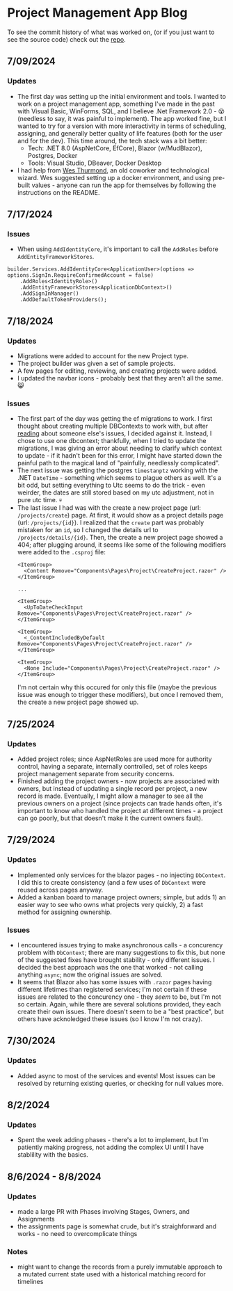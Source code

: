 # Project Management App Blog
To see the commit history of what was worked on, (or if you just want to see the source code) check out the [repo](https://github.com/JoelWakefield/ProjectManagementApp).

## 7/09/2024
### Updates
- The first day was setting up the initial environment and tools. I wanted to work on a project management app, something I've made in the past with Visual Basic, WinForms, SQL, and I believe .Net Framework 2.0 - 😵 (needless to say, it was painful to implement). The app worked fine, but I wanted to try for a version with more interactivity in terms of scheduling, assigning, and generally better quality of life features (both for the user and for the dev). This time around, the tech stack was a bit better:
  - Tech: .NET 8.0 (AspNetCore, EfCore), Blazor (w/MudBlazor), Postgres, Docker
  - Tools: Visual Studio, DBeaver, Docker Desktop
- I had help from [Wes Thurmond](https://github.com/jwthurmond), an old coworker and technological wizard. Wes suggested setting up a docker environment, and using pre-built values - anyone can run the app for themselves by following the instructions on the README.

## 7/17/2024
### Issues
- When using `AddIdentityCore`, it's important to call the `AddRoles` before `AddEntityFrameworkStores`.
```
builder.Services.AddIdentityCore<ApplicationUser>(options => options.SignIn.RequireConfirmedAccount = false)
    .AddRoles<IdentityRole>()
    .AddEntityFrameworkStores<ApplicationDbContext>()
    .AddSignInManager()
    .AddDefaultTokenProviders();
```

## 7/18/2024
### Updates
- Migrations were added to account for the new Project type.
- The project builder was given a set of sample projects.
- A few pages for editing, reviewing, and creating projects were added.
- I updated the navbar icons - probably best that they aren't all the same. 😸
### Issues
- The first part of the day was getting the ef migrations to work. I first thought about creating multiple DBContexts to work with, but after [reading](https://stackoverflow.com/questions/11197754/entity-framework-one-database-multiple-dbcontexts-is-this-a-bad-idea#:~:text=I%20wrote%20this%20answer%20about%20four%20years%20ago%20and%20my%20opinion%20hasn%27t%20changed.%20But%20since%20then%20there%20have%20been%20significant%20developments%20on%20the%20micro%2Dservices%20front.%20I%20added%20micro%2Dservices%20specific%20notes%20at%20the%20end...) about someone else's issues, I decided against it. Instead, I chose to use one dbcontext; thankfully, when I tried to update the migrations, I was giving an error about needing to clarify which context to update - if it hadn't been for this error, I might have started down the painful path to the magical land of "painfully, needlessly complicated".
- The next issue was getting the postgres `timestanptz` working with the .NET `DateTime` - something which seems to plague others as well. It's a bit odd, but setting everything to Utc seems to do the trick - even weirder, the dates are still stored based on my utc adjustment, not in pure utc time. 💀
- The last issue I had was with the create a new project page (url: `/projects/create`) page. At first, it would show as a project details page (url: `/projects/{id}`). I realized that the `create` part was probably mistaken for an `id`, so I changed the details url to `/projects/details/{id}`. Then, the create a new project page showed a 404; after plugging around, it seems like some of the following modifiers were added to the `.csproj` file:
  ```
  <ItemGroup>
    <Content Remove="Components\Pages\Project\CreateProject.razor" />
  </ItemGroup>

  ...
  
  <ItemGroup>
    <UpToDateCheckInput Remove="Components\Pages\Project\CreateProject.razor" />
  </ItemGroup>

  <ItemGroup>
    <_ContentIncludedByDefault Remove="Components\Pages\Project\CreateProject.razor" />
  </ItemGroup>

  <ItemGroup>
    <None Include="Components\Pages\Project\CreateProject.razor" />
  </ItemGroup>
  ```
  I'm not certain why this occured for only this file (maybe the previous issue was enough to trigger these modifiers), but once I removed them, the create a new project page showed up.

## 7/25/2024
### Updates
- Added project roles; since AspNetRoles are used more for authority control, having a separate, internally controlled, set of roles keeps project management separate from security concerns.
- Finished adding the project owners - now projects are associated with owners, but instead of updating a single record per project, a new record is made. Eventually, I might allow a manager to see all the previous owners on a project (since projects can trade hands often, it's important to know who handled the project at different times - a project can go poorly, but that doesn't make it the current owners fault).

## 7/29/2024
### Updates
- Implemented only services for the blazor pages - no injecting `DbContext`. I did this to create consistency (and a few uses of `DbContext` were reused across pages anyway.
- Added a kanban board to manage project owners; simple, but adds 1) an easier way to see who owns what projects very quickly, 2) a fast method for assigning ownership.

### Issues
- I encountered issues trying to make asynchronous calls - a concurency problem with `DbContext`; there are many suggestions to fix this, but none of the suggested fixes have brought stability - only different issues. I decided the best approach was the one that worked - not calling anything `async`; now the original issues are solved.
- It seems that Blazor also has some issues with `.razor` pages having different lifetimes than registered services; I'm not certain if these issues are related to the concurency one - they _seem_ to be, but I'm not so certain. Again, while there are several solutions provided, they each create their own issues. There doesn't seem to be a "best practice", but others have acknoledged these issues (so I know I'm not crazy). 

## 7/30/2024
### Updates
- Added async to most of the services and events! Most issues can be resolved by returning existing queries, or checking for null values more.

## 8/2/2024
### Updates
- Spent the week adding phases - there's a lot to implement, but I'm patiently making progress, not adding the complex UI until I have stablility with the basics.

## 8/6/2024 - 8/8/2024
### Updates
- made a large PR with Phases involving Stages, Owners, and Assignments
- the assignments page is somewhat crude, but it's straighforward and works - no need to overcomplicate things

### Notes
- might want to change the records from a purely immutable approach to a mutated current state used with a historical matching record for timelines
